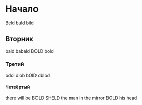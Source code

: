 # Начало
Beld buld bild

## Вторник
bald babald BOLD bold

### Третий
bdol dlob bOlD dblbd

#### Четвёртый
there will be BOLD SHELD
the man in the mirror BOLD his head
